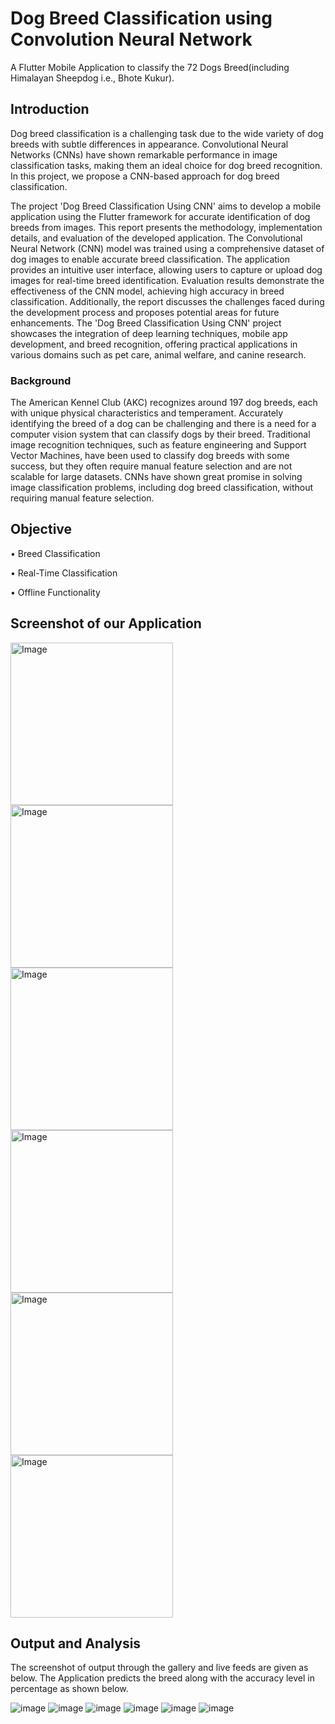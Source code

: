 # Dog Breed Classification using Convolution Neural Network

A Flutter Mobile Application to classify the 72 Dogs Breed(including Himalayan Sheepdog i.e., Bhote Kukur).

## Introduction
Dog breed classification is a challenging task due to the wide variety of dog breeds with subtle differences in appearance. Convolutional Neural Networks (CNNs) have shown remarkable performance in image classification tasks, making them an ideal choice for dog breed recognition. In this project, we propose a CNN-based approach for dog breed classification.

The project 'Dog Breed Classification Using CNN' aims to develop a mobile application using the Flutter framework for accurate identification of dog breeds from images. This report presents the methodology, implementation details, and evaluation of the developed application. The Convolutional Neural Network (CNN) model was trained using a comprehensive dataset of dog images to enable accurate breed classification. The application provides an intuitive user interface, allowing users to capture or upload dog images for real-time breed identification. Evaluation results demonstrate the effectiveness of the CNN model, achieving high accuracy in breed classification. Additionally, the report discusses the challenges faced during the development process and proposes potential areas for future enhancements. The 'Dog Breed Classification Using CNN' project showcases the integration of deep learning techniques, mobile app development, and breed recognition, offering practical applications in various domains such as pet care, animal welfare, and canine research.

### Background
The American Kennel Club (AKC) recognizes around 197 dog breeds, each with unique physical characteristics and temperament. Accurately identifying the breed of a dog can be challenging and there is a need for a computer vision system that can classify dogs by their breed. Traditional image recognition techniques, such as feature engineering and Support Vector Machines, have been used to classify dog breeds with some success, but they often require manual feature selection and are not scalable for large datasets. CNNs have shown great promise in solving image classification problems, including dog breed classification, without requiring manual feature selection.

## Objective
• Breed Classification

• Real-Time Classification

• Offline Functionality

## Screenshot of our Application
<img src="https://github.com/thisiskritartha/Dog-Breed-Classification/assets/67311836/d6f03a7e-9c5b-4af6-a149-33d2594833bd" alt="Image" width="260">            <img src="https://github.com/thisiskritartha/Dog-Breed-Classification/assets/67311836/bce70f7d-d5b2-472c-8f3e-448d0755649a" alt="Image" width="260">            <img src="https://github.com/thisiskritartha/Dog-Breed-Classification/assets/67311836/9daaac16-90f4-4ec5-8f57-aa9886d2cb72" alt="Image" width="260">
<img src="https://github.com/thisiskritartha/Dog-Breed-Classification/assets/67311836/615d000a-bce1-4910-8a8d-fae88fed5e8e" alt="Image" width="260">            <img src="https://github.com/thisiskritartha/Dog-Breed-Classification/assets/67311836/282c8c9b-c727-414f-bdf7-609e63928786" alt="Image" width="260">            <img src="https://github.com/thisiskritartha/Dog-Breed-Classification/assets/67311836/3947e131-c080-4d5e-b32b-5364bcc8bda0" alt="Image" width="260">

            












## Output and Analysis
The screenshot of output through the gallery and live feeds are given as below. The Application predicts the breed along with the accuracy level in percentage as shown below.

![image](https://github.com/thisiskritartha/Dog-Breed-Classification/assets/67311836/738a131d-969e-48d6-8da5-873608ad8fc2)            ![image](https://github.com/thisiskritartha/Dog-Breed-Classification/assets/67311836/25b24752-2478-4dc5-8f8d-c9cb69dcb564)            ![image](https://github.com/thisiskritartha/Dog-Breed-Classification/assets/67311836/5af66689-1f19-46ee-8992-acc6f5b41e78)
![image](https://github.com/thisiskritartha/Dog-Breed-Classification/assets/67311836/eca07bae-43f4-46ed-bcea-9608bb552c75)            ![image](https://github.com/thisiskritartha/Dog-Breed-Classification/assets/67311836/ae0595c9-dfeb-428e-ac0e-28174a7f01dc)            ![image](https://github.com/thisiskritartha/Dog-Breed-Classification/assets/67311836/0766f557-d05c-462a-aa95-f5bfb4f16bee)







